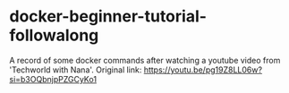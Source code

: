 # docker-beginner-tutorial-followalong
A record of some docker commands after watching a youtube video from 'Techworld with Nana'. Original link: https://youtu.be/pg19Z8LL06w?si=b3OQbnjpPZGCyKo1
